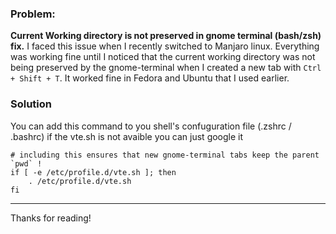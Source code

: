 
### Problem: 
**Current Working directory is not preserved in gnome terminal (bash/zsh) fix.** I faced this issue when I recently switched to Manjaro linux. Everything was working fine until I noticed that the current working directory was not being preserved by the gnome-terminal when I created a new tab with `Ctrl + Shift + T`. It worked fine in Fedora and Ubuntu that I used earlier. 

### Solution

You can add this command to you shell's confuguration file (.zshrc / .bashrc)
if the vte.sh is not avaible you can just google it

```shell
# including this ensures that new gnome-terminal tabs keep the parent `pwd` !
if [ -e /etc/profile.d/vte.sh ]; then
    . /etc/profile.d/vte.sh
fi
```

---
Thanks for reading!